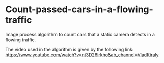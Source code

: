 # Count-passed-cars-in-a-flowing-traffic
Image process algorithm to count cars that a static camera detects in a flowing traffic.

The video used in the algorithm is given by the following link: https://www.youtube.com/watch?v=nt3D26lrkho&ab_channel=VladKiraly
